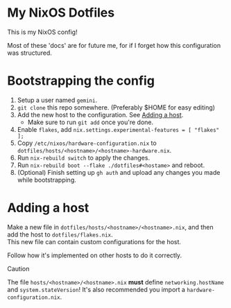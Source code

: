 # My NixOS Dotfiles
This is my NixOS config!

Most of these 'docs' are for future me, for if I forget how this configuration was structured.

# Bootstrapping the config
1. Setup a user named `gemini`.
2. `git clone` this repo somewhere. (Preferably $HOME for easy editing)
3. Add the new host to the configuration. See [Adding a host](#adding-a-host).
   - Make sure to run `git add` once you're done.
4. Enable `flakes`, add `nix.settings.experimental-features = [ "flakes" ];`
5. Copy `/etc/nixos/hardware-configuration.nix` to `dotfiles/hosts/<hostname>/<hostname>-hardware.nix`.
6. Run `nix-rebuild switch` to apply the changes.
7. Run `nix-rebuild boot --flake ./dotfiles#<hostame>` and reboot.
8. (Optional) Finish setting up `gh auth` and upload any changes you made while bootstrapping.

# Adding a host
Make a new file in `dotfiles/hosts/<hostname>/<hostname>.nix`, and then add the host to `dotfiles/flakes.nix`. \
This new file can contain custom configurations for the host.

Follow how it's implemented on other hosts to do it correctly.

> [!CAUTION]
> The file `hosts/<hostname>/<hostname>.nix` **must** define `networking.hostName` and `system.stateVersion`!
> It's also recommended you import a `hardware-configuration.nix`.
